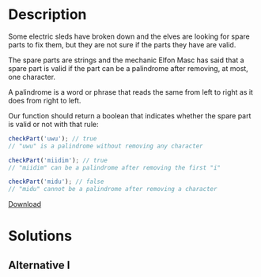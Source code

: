 # Description

Some electric sleds have broken down and the elves are looking for spare parts to fix them, but they are not sure if the parts they have are valid.

The spare parts are strings and the mechanic Elfon Masc has said that a spare part is valid if the part can be a palindrome after removing, at most, one character.

A palindrome is a word or phrase that reads the same from left to right as it does from right to left.

Our function should return a boolean that indicates whether the spare part is valid or not with that rule:

```js
checkPart('uwu'); // true
// "uwu" is a palindrome without removing any character

checkPart('miidim'); // true
// "miidim" can be a palindrome after removing the first "i"

checkPart('midu'); // false
// "midu" cannot be a palindrome after removing a character
```

[Download](https://github.com/jpaddeo/tdd-adventjs/2022/challenge08/solution1.js)

# Solutions

## Alternative I

```js

```
